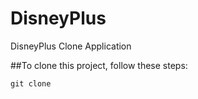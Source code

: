 # DisneyPlus
DisneyPlus Clone Application 

##To clone this project, follow these steps:
```
git clone 
```

